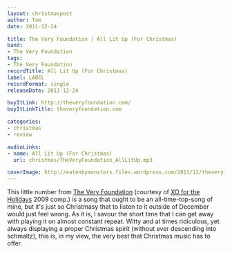 ```yaml
---
layout: christmaspost
author: Tom
date: 2011-12-24

title: The Very Foundation | All Lit Up (For Christmas)
band:
- The Very Foundation
tags:
- The Very Foundation
recordTitle: All Lit Up (For Christmas)
label: LABEL
recordFormat: single
releaseDate: 2011-12-24

buyItLink: http://theveryfoundation.com/
buyItLinkTitle: theveryfoundation.com

categories:
- christmas
- review

audioLinks:
- name: All Lit Up (For Christmas)
  url: christmas/TheVeryFoundation_AllLitUp.mp3

coverImage: http://eatenbymonsters.files.wordpress.com/2011/12/theveryfoundation.jpg
---
```


This little number from [The Very Foundation](http://theveryfoundation.com/) (courtesy of [XO for the Holidays](http://www.xopublicity.com/xofortheholidays4.html) 2009 comp.) is a song that ought to be an all-time-top-song of mine, but it's just so Christmasy that to listen to it outside of December would just feel wrong. As it is, I savour the short time that I can get away with playing it on almost constant repeat. Witty and at times ridiculous, yet always displaying a proper Christmas spirit (without ever descending into schmaltz), this is, in my view, the very best that Christmas music has to offer.
